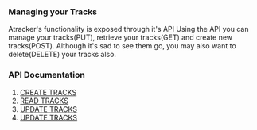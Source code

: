 

### Managing your Tracks

Atracker's functionality is exposed through it's API
Using the API you can manage your tracks(PUT), retrieve your tracks(GET) and create new tracks(POST). Although it's sad to see them go, you may also want to delete(DELETE) your tracks also.

### API Documentation

1. [CREATE TRACKS](create.md)
2. [READ TRACKS](read.md)
3. [UPDATE TRACKS](update.md)
4. [UPDATE TRACKS](delete.md)